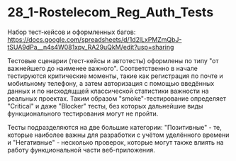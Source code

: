 # 28_1-Rostelecom_Reg_Auth_Tests

Набор тест-кейсов и оформленных багов: https://docs.google.com/spreadsheets/d/1d2lLxPMZmQbJ-tSUA9dPa__n4s4W081xpv_RA29uQkM/edit?usp=sharing

Тестовые сценарии (тест-кейсы и автотесты) оформлены по типу "от важнейшего до наименее важного".
Соответственно в начале тестируются критические моменты, такие как регистрация по почте и мобильному телефону, а затем авторизация с помощью введённых данных и по нисходящщей классической статистики важности на реальных проектах.
Таким образом "smoke"-тестирование определяет "Critical" и даже "Blocker" тесты, без которых дальнейшие виды функционального тестирования могут не пройти.

Тесты подразделяются на две большие категории: "Позитивные" - те, которые наиболее важны для разработки с учётом уделённого времени и "Негативные" - несколько проверок, которые могут также влиять на работу функциональной части веб-приложения.

